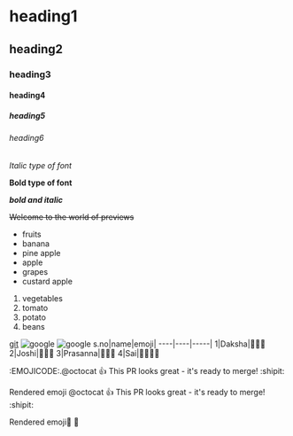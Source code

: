# heading1
## heading2
### heading3
#### heading4
##### heading5
###### heading6
*Italic type of font*

**Bold type of font**

***bold and italic***

~~Welcome to the world of previews~~

* fruits
 * banana
 * pine apple
 * apple
 * grapes
 * custard apple
1. vegetables
  1. tomato
  2. potato
  3. beans

[git](gitscm.com)
![google](https://images.pexels.com/photos/674010/pexels-photo-674010.jpeg?auto=compress&cs=tinysrgb&dpr=1&w=500)
![google](https://media.istockphoto.com/photos/colored-powder-explosion-on-black-background-picture-id1057506940?k=20&m=1057506940&s=612x612&w=0&h=3j5EA6YFVg3q-laNqTGtLxfCKVR3_o6gcVZZseNaWGk=)
s.no|name|emoji|
----|----|-----|
1|Daksha|:cake::sleeping::rofl:
2|Joshi|:lollipop::star_struck::hugs:
3|Prasanna|:poultry_leg::stuck_out_tongue_winking_eye::grin:
4|Sai|:shallow_pan_of_food::face_in_clouds::slightly_smiling_face:

:EMOJICODE:.@octocat :+1: This PR looks great - it's ready to merge! :shipit:

Rendered emoji
@octocat :+1: This PR looks great - it's ready to merge! :shipit:

Rendered emoji:cake:
:hugs:

